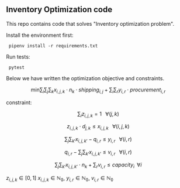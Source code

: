 ## Inventory Optimization code


This repo contains code that solves "Inventory optimization problem". 



Install the environment first:

     pipenv install -r requirements.txt

Run tests:

     pytest

Below we have written the optimization objective and constraints.

$$\text{min}\sum_i\sum_j\sum_k x_{i,j,k} \cdot n_k \cdot shipping_{i,j} + \sum_i \sum_r y_{i,r} \cdot procurement_{i,r}$$

constraint:

$$\sum_{i} z_{i,j,k} = 1 \;\;\; \forall(j, k)$$

$$z_{i,j,k} \cdot d_{j, k} \leq x_{i,j,k} \;\;\; \forall(i, j, k)$$

$$\sum_j\sum_{k'}x_{i, j, k'} - q_{i ,r} \leq y_{i, r} \;\;\; \forall(i, r)$$

$$q_{i ,r}  - \sum_j\sum_{k'}x_{i, j, k'} \leq v_{i, r} \;\;\; \forall(i, r)$$

$$\sum_j\sum_{k'}x_{i, j, k'} \cdot n_k + \sum_r v_{i,r} \leq capacity_i \;\; \forall i$$


$z_{i,j,k} \in [0, 1]$
$x_{i,j,k} \in \mathbb{N_0}$,
$y_{i,r} \in \mathbb{N_0}$,
$v_{i,r} \in \mathbb{N_0}$
